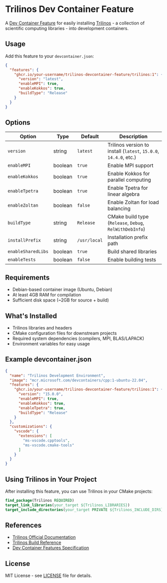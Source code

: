 # Trilinos Dev Container Feature

A [Dev Container Feature](https://containers.dev/implementors/features/) for easily installing [Trilinos](https://trilinos.github.io/) - a collection of scientific computing libraries - into development containers.

## Usage

Add this feature to your `devcontainer.json`:

```json
{
  "features": {
    "ghcr.io/your-username/trilinos-devcontainer-feature/trilinos:1": {
      "version": "latest",
      "enableMPI": true,
      "enableKokkos": true,
      "buildType": "Release"
    }
  }
}
```

## Options

| Option | Type | Default | Description |
|--------|------|---------|-------------|
| `version` | string | `latest` | Trilinos version to install (`latest`, `15.0.0`, `14.4.0`, etc.) |
| `enableMPI` | boolean | `true` | Enable MPI support |
| `enableKokkos` | boolean | `true` | Enable Kokkos for parallel computing |
| `enableTpetra` | boolean | `true` | Enable Tpetra for linear algebra |
| `enableZoltan` | boolean | `false` | Enable Zoltan for load balancing |
| `buildType` | string | `Release` | CMake build type (`Release`, `Debug`, `RelWithDebInfo`) |
| `installPrefix` | string | `/usr/local` | Installation prefix path |
| `enableSharedLibs` | boolean | `true` | Build shared libraries |
| `enableTests` | boolean | `false` | Enable building tests |

## Requirements

- Debian-based container image (Ubuntu, Debian)
- At least 4GB RAM for compilation
- Sufficient disk space (~2GB for source + build)

## What's Installed

- Trilinos libraries and headers
- CMake configuration files for downstream projects
- Required system dependencies (compilers, MPI, BLAS/LAPACK)
- Environment variables for easy usage

## Example devcontainer.json

```json
{
  "name": "Trilinos Development Environment",
  "image": "mcr.microsoft.com/devcontainers/cpp:1-ubuntu-22.04",
  "features": {
    "ghcr.io/your-username/trilinos-devcontainer-feature/trilinos:1": {
      "version": "15.0.0",
      "enableMPI": true,
      "enableKokkos": true,
      "enableTpetra": true,
      "buildType": "Release"
    }
  },
  "customizations": {
    "vscode": {
      "extensions": [
        "ms-vscode.cpptools",
        "ms-vscode.cmake-tools"
      ]
    }
  }
}
```

## Using Trilinos in Your Project

After installing this feature, you can use Trilinos in your CMake projects:

```cmake
find_package(Trilinos REQUIRED)
target_link_libraries(your_target ${Trilinos_LIBRARIES})
target_include_directories(your_target PRIVATE ${Trilinos_INCLUDE_DIRS})
```

## References

- [Trilinos Official Documentation](https://docs.trilinos.org/)
- [Trilinos Build Reference](https://docs.trilinos.org/files/TrilinosBuildReference.html)
- [Dev Container Features Specification](https://containers.dev/implementors/features/)

## License

MIT License - see [LICENSE](LICENSE) file for details.